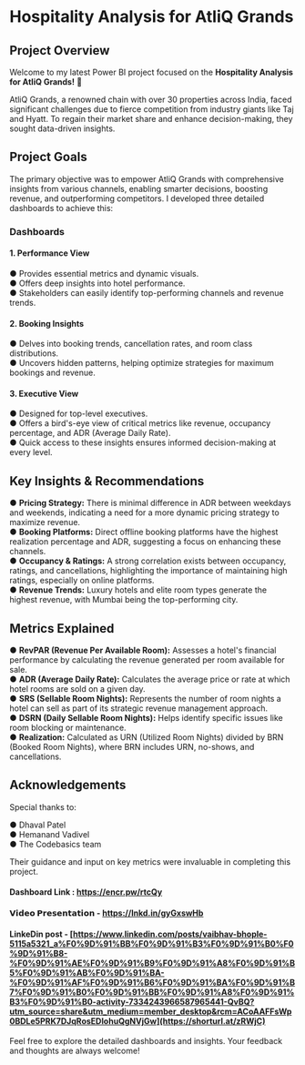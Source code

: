 # Hospitality Analysis for AtliQ Grands
## Project Overview
Welcome to my latest Power BI project focused on the **Hospitality Analysis for AtliQ Grands!** 🏨

AtliQ Grands, a renowned chain with over 30 properties across India, faced significant challenges due to fierce competition from industry giants like Taj and Hyatt. To regain their market share and enhance decision-making, they sought data-driven insights.

## Project Goals
The primary objective was to empower AtliQ Grands with comprehensive insights from various channels, enabling smarter decisions, boosting revenue, and outperforming competitors. I developed three detailed dashboards to achieve this:

### Dashboards

#### 1. Performance View
 ● Provides essential metrics and dynamic visuals.  
 ● Offers deep insights into hotel performance.  
 ● Stakeholders can easily identify top-performing channels and revenue trends.

#### 2. Booking Insights
● Delves into booking trends, cancellation rates, and room class distributions.  
● Uncovers hidden patterns, helping optimize strategies for maximum bookings and revenue.

#### 3. Executive View
● Designed for top-level executives.  
● Offers a bird's-eye view of critical metrics like revenue, occupancy percentage, and ADR (Average Daily Rate).  
● Quick access to these insights ensures informed decision-making at every level.

## Key Insights & Recommendations
● **Pricing Strategy:** There is minimal difference in ADR between weekdays and weekends, indicating a need for a more dynamic pricing strategy to maximize revenue.  
● **Booking Platforms:** Direct offline booking platforms have the highest realization percentage and ADR, suggesting a focus on enhancing these channels.  
● **Occupancy & Ratings:** A strong correlation exists between occupancy, ratings, and cancellations, highlighting the importance of maintaining high ratings, especially on online platforms.  
● **Revenue Trends:** Luxury hotels and elite room types generate the highest revenue, with Mumbai being the top-performing city.

## Metrics Explained
● **RevPAR (Revenue Per Available Room):** Assesses a hotel's financial performance by calculating the revenue generated per room available for sale.  
● **ADR (Average Daily Rate):** Calculates the average price or rate at which hotel rooms are sold on a given day.  
● **SRS (Sellable Room Nights):** Represents the number of room nights a hotel can sell as part of its strategic revenue management approach.  
● **DSRN (Daily Sellable Room Nights):** Helps identify specific issues like room blocking or maintenance.  
● **Realization:** Calculated as URN (Utilized Room Nights) divided by BRN (Booked Room Nights), where BRN includes URN, no-shows, and cancellations.

## Acknowledgements
Special thanks to:

● Dhaval Patel  
● Hemanand Vadivel  
● The Codebasics team  

Their guidance and input on key metrics were invaluable in completing this project.

#### Dashboard Link : https://encr.pw/rtcQy
#### 𝗩𝗶𝗱𝗲𝗼 𝗣𝗿𝗲𝘀𝗲𝗻𝘁𝗮𝘁𝗶𝗼𝗻 - https://lnkd.in/gyGxswHb
#### LinkeDin post - [https://www.linkedin.com/posts/vaibhav-bhople-5115a5321_a%F0%9D%91%BB%F0%9D%91%B3%F0%9D%91%B0%F0%9D%91%B8-%F0%9D%91%AE%F0%9D%91%B9%F0%9D%91%A8%F0%9D%91%B5%F0%9D%91%AB%F0%9D%91%BA-%F0%9D%91%AF%F0%9D%91%B6%F0%9D%91%BA%F0%9D%91%B7%F0%9D%91%B0%F0%9D%91%BB%F0%9D%91%A8%F0%9D%91%B3%F0%9D%91%B0-activity-7334243966587965441-QvBQ?utm_source=share&utm_medium=member_desktop&rcm=ACoAAFFsWp0BDLe5PRK7DJqRosEDIohuQgNVjGw](https://shorturl.at/zRWjC)

Feel free to explore the detailed dashboards and insights. Your feedback and thoughts are always welcome!

